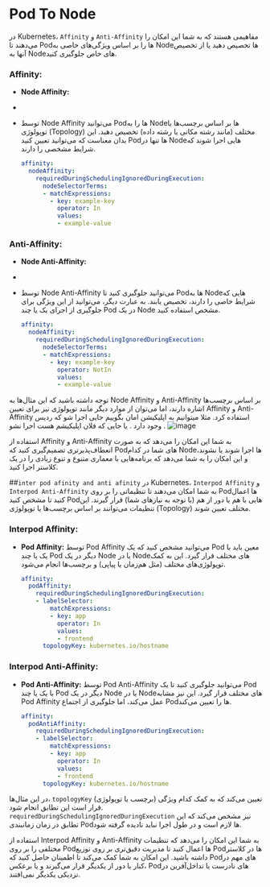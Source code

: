 # Pod To Node


در Kubernetes، `Affinity` و `Anti-Affinity` مفاهیمی هستند که به شما این امکان را می‌دهند تا Pod‌ها را بر اساس ویژگی‌های خاصی به Node‌ها تخصیص دهید یا از تخصیص آنها به Node‌های خاص جلوگیری کنید.

### Affinity:

- **Node Affinity:**
- 
- توسط Node Affinity می‌توانید Pod‌ها را به Node‌ها بر اساس برچسب‌ها یا توپولوژی (Topology) مختلف (مانند رشته مکانی یا رشته داده) تخصیص دهید. این بدان معناست که می‌توانید تعیین کنید Pod‌ها تنها در Node‌هایی اجرا شوند که شرایط مشخصی را دارند.

  ```yaml
  affinity:
    nodeAffinity:
      requiredDuringSchedulingIgnoredDuringExecution:
        nodeSelectorTerms:
        - matchExpressions:
          - key: example-key
            operator: In
            values:
            - example-value
  ```

### Anti-Affinity:

- **Node Anti-Affinity:**
-
- توسط Node Anti-Affinity می‌توانید جلوگیری کنید تا Pod‌ها به Node‌هایی که شرایط خاصی را دارند، تخصیص یابند. به عبارت دیگر، می‌توانید از این ویژگی برای جلوگیری از اجرای یک یا چند Pod در یک Node مشخص استفاده کنید.

  ```yaml
  affinity:
    nodeAffinity:
      requiredDuringSchedulingIgnoredDuringExecution:
        nodeSelectorTerms:
        - matchExpressions:
          - key: example-key
            operator: NotIn
            values:
            - example-value
  ```

توجه داشته باشید که این مثال‌ها به Node Affinity و Anti-Affinity بر اساس برچسب‌ها اشاره دارند، اما می‌توان از موارد دیگر مانند توپولوژی نیز برای تعیین Affinity و Anti-Affinity استفاده کرد.
مثلا میتوانیم به اپلیکیشن امان بگوییم جایی اجرا شو که ردیس وجود دارد . یا جایی که فلان اپلیکیشم هست اجرا نشو .
![image](https://github.com/milad6745/Kubernetes/assets/113288076/38358739-db88-4a86-8888-ba42ff4e8f25)


استفاده از Affinity و Anti-Affinity به شما این امکان را می‌دهد که به صورت انعطاف‌پذیرتری تصمیم‌گیری کنید که Pod‌های شما در کدام Node‌ها اجرا شوند یا نشوند، و این امکان را به شما می‌دهد که برنامه‌هایی با معماری متنوع و تنوع زیادی را در یک کلاستر اجرا کنید.

##`inter pod afinity and anti afinity`
در Kubernetes، `Interpod Affinity` و `Interpod Anti-Affinity` به شما امکان می‌دهند تا تنظیماتی را بر روی Pod‌ها اعمال کنید تا مشخص کنید Pod‌هایی با هم یا دور از هم (با توجه به نیازهای شما) قرار گیرند. این تنظیمات می‌توانند بر اساس برچسب‌ها یا توپولوژی (Topology) مختلف تعیین شوند.

### Interpod Affinity:

- **Pod Affinity:** توسط Pod Affinity می‌توانید مشخص کنید که یک Pod معین باید با یک یا چند Pod دیگر در یک Node یا در Node‌های مختلف قرار گیرد. این به کمک توپولوژی‌های مختلف (مثل هم‌زمان یا پیاپی) و برچسب‌ها انجام می‌شود.

  ```yaml
  affinity:
    podAffinity:
      requiredDuringSchedulingIgnoredDuringExecution:
      - labelSelector:
          matchExpressions:
          - key: app
            operator: In
            values:
            - frontend
        topologyKey: kubernetes.io/hostname
  ```

### Interpod Anti-Affinity:

- **Pod Anti-Affinity:** توسط Pod Anti-Affinity می‌توانید جلوگیری کنید تا یک Pod با یک یا چند Pod دیگر در یک Node یا در Node‌های مختلف قرار گیرد. این نیز مشابه Pod Affinity عمل می‌کند، اما جلوگیری از اجتماع Pod‌ها را تعیین می‌کند.

  ```yaml
  affinity:
    podAntiAffinity:
      requiredDuringSchedulingIgnoredDuringExecution:
      - labelSelector:
          matchExpressions:
          - key: app
            operator: In
            values:
            - frontend
        topologyKey: kubernetes.io/hostname
  ```

در این مثال‌ها، `topologyKey` تعیین می‌کند که به کمک کدام ویژگی (برچسب یا توپولوژی) قرار است این تطابق انجام شود. `requiredDuringSchedulingIgnoredDuringExecution` نیز مشخص می‌کند که این تطابق در زمان زمانبندی Pod‌ها لازم است و در طول اجرا نباید نادیده گرفته شود.

استفاده از Interpod Affinity و Anti-Affinity به شما این امکان را می‌دهد که تنظیمات مختلفی را بر روی Pod‌ها اعمال کنید تا مدیریت دقیق‌تری بر روی توزیع Pod‌ها در کلاستر داشته باشید. این امکان به شما کمک می‌کند تا اطمینان حاصل کنید که Pod‌های مهم در کنار یا دور از یکدیگر قرار می‌گیرند و یا برعکس، Pod‌های نادرست یا تداخل‌آفرین در نزدیکی یکدیگر نمی‌افتند.
